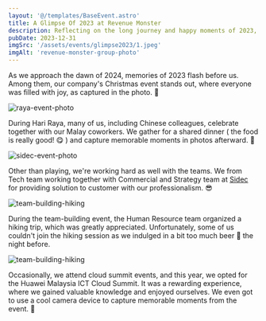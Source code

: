 ```yaml
---
layout: '@/templates/BaseEvent.astro'
title: A Glimpse Of 2023 at Revenue Monster
description: Reflecting on the long journey and happy moments of 2023, both personally and with Revenue Monster, brings a sense of fulfillment and joy.
pubDate: 2023-12-31
imgSrc: '/assets/events/glimpse2023/1.jpeg'
imgAlt: 'revenue-monster-group-photo'
---
```


As we approach the dawn of 2024, memories of 2023 flash before us. Among them, our company's Christmas event stands out, where everyone was filled with joy, as captured in the photo. 🥳

![raya-event-photo](/assets/events/glimpse2023/2.jpeg)

During Hari Raya, many of us, including Chinese colleagues, celebrate together with our Malay coworkers. We gather for a shared dinner ( the food is really good! 😋 ) and capture memorable moments in photos afterward. 💖 

![sidec-event-photo](/assets/events/glimpse2023/3.jpeg)

Other than playing, we're working hard as well with the teams. We from Tech team working together with Commercial and Strategy team at [Sidec](https://www.sidec.com.my/) for providing solution to customer with our professionalism. 😎

![team-building-hiking](/assets/events/glimpse2023/4.jpeg)

During the team-building event, the Human Resource team organized a hiking trip, which was greatly appreciated. Unfortunately, some of us couldn't join the hiking session as we indulged in a bit too much beer 🍻 the night before.

![team-building-hiking](/assets/events/glimpse2023/5.jpeg)

Occasionally, we attend cloud summit events, and this year, we opted for the Huawei Malaysia ICT Cloud Summit. It was a rewarding experience, where we gained valuable knowledge and enjoyed ourselves. We even got to use a cool camera device to capture memorable moments from the event. 📸